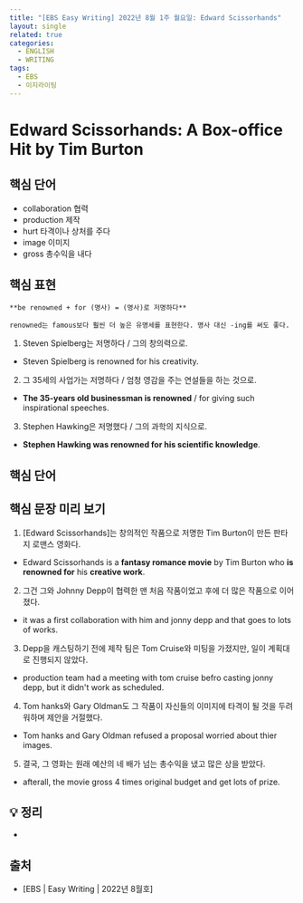 ```yaml
---
title: "[EBS Easy Writing] 2022년 8월 1주 월요일: Edward Scissorhands"
layout: single
related: true
categories:
  - ENGLISH
  - WRITING
tags:
  - EBS
  - 이지라이팅
---
```


# Edward Scissorhands: A Box-office Hit by Tim Burton

## 핵심 단어
- collaboration 협력
- production 제작
- hurt 타격이나 상처를 주다
- image 이미지
- gross 총수익을 내다

## 핵심 표현
```
**be renowned + for (명사) = (명사)로 저명하다**

renowned는 famous보다 훨씬 더 높은 유명세를 표현한다. 명사 대신 -ing를 써도 좋다. 
```

1. Steven Spielberg는 저명하다 / 그의 창의력으로.
- Steven Spielberg is renowned for his creativity.
2. 그 35세의 사업가는 저명하다 / 엄청 영감을 주는 연설들을 하는 것으로.
- __The 35-years old businessman is renowned__ / for giving such inspirational speeches.
3. Stephen Hawking은 저명했다 / 그의 과학의 지식으로.
- __Stephen Hawking was renowned for his scientific knowledge__.

## 핵심 단어


## 핵심 문장 미리 보기
1. [Edward Scissorhands]는 창의적인 작품으로 저명한 Tim Burton이 만든 판타지 로맨스 영화다.
- Edward Scissorhands is a __fantasy romance movie__ by Tim Burton who __is renowned for__ his __creative work__.
2. 그건 그와 Johnny Depp이 협력한 맨 처음 작품이었고 후에 더 많은 작품으로 이어졌다.
- it was a first collaboration with him and jonny depp and that goes to lots of works.
3. Depp을 캐스팅하기 전에 제작 팀은 Tom Cruise와 미팅을 가졌지만, 일이 계획대로 진행되지 않았다.
- production team had a meeting with tom cruise befro casting jonny depp, but it didn't work as scheduled.
4. Tom hanks와 Gary Oldman도 그 작품이 자신들의 이미지에 타격이 될 것을 두려워하며 제안을 거절했다.
- Tom hanks and Gary Oldman refused a proposal worried about thier images.
5. 결국, 그 영화는 원래 예산의 네 배가 넘는 총수익을 냈고 많은 상을 받았다.
- afterall, the movie gross 4 times original budget and get lots of prize.

## 💡 정리
- 
 
## 출처
- [EBS \| Easy Writing \| 2022년 8월호]
